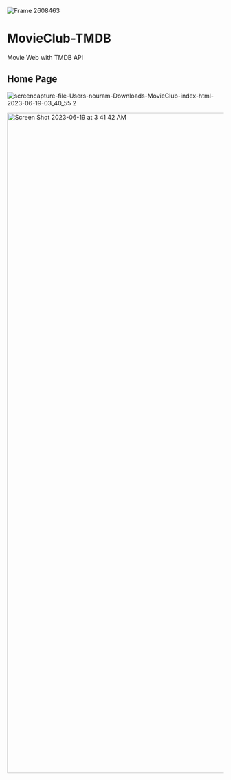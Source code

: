 ![Frame 2608463](https://github.com/NorahManeea/MovieClub-TMDB/assets/78898254/db36670c-57c4-4e57-9c20-6a398f7bb726)

# MovieClub-TMDB
Movie Web with TMDB API

## Home Page
![screencapture-file-Users-nouram-Downloads-MovieClub-index-html-2023-06-19-03_40_55 2](https://github.com/NorahManeea/MovieClub-TMDB/assets/78898254/4c819b93-176d-4a05-9ca4-3c4662f80af8)


<img width="1535" alt="Screen Shot 2023-06-19 at 3 41 42 AM" src="https://github.com/NorahManeea/MovieClub-TMDB/assets/78898254/0fd49391-84da-4813-a235-fafd7e23d945">
